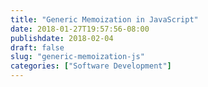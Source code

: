 ```yaml
---
title: "Generic Memoization in JavaScript"
date: 2018-01-27T19:57:56-08:00
publishdate: 2018-02-04
draft: false
slug: "generic-memoization-js"
categories: ["Software Development"]
---
```

